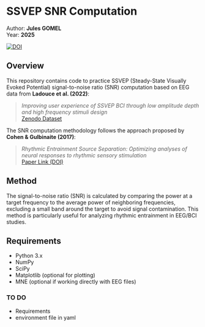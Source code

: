 # SSVEP SNR Computation

Author: **Jules GOMEL**  
Year: **2025**


[![DOI](https://zenodo.org/badge/DOI/10.5281/zenodo.15525420.svg)](https://doi.org/10.5281/zenodo.15525420)

## Overview

This repository contains code to practice SSVEP (Steady-State Visually Evoked Potential) signal-to-noise ratio (SNR) computation based on EEG data from **Ladouce et al. (2022)**:

> *Improving user experience of SSVEP BCI through low amplitude depth and high frequency stimuli design*  
> [Zenodo Dataset](https://zenodo.org/record/5907009)

The SNR computation methodology follows the approach proposed by **Cohen & Gulbinaite (2017)**:

> *Rhythmic Entrainment Source Separation: Optimizing analyses of neural responses to rhythmic sensory stimulation*  
> [Paper Link (DOI)](https://doi.org/10.1016/j.neuroimage.2017.04.015)

## Method

The signal-to-noise ratio (SNR) is calculated by comparing the power at a target frequency to the average power of neighboring frequencies, excluding a small band around the target to avoid signal contamination. This method is particularly useful for analyzing rhythmic entrainment in EEG/BCI studies.

## Requirements

- Python 3.x
- NumPy
- SciPy
- Matplotlib (optional for plotting)
- MNE (optional if working directly with EEG files)

### TO DO

- Requirements
- environment file in yaml
